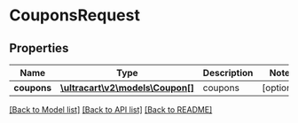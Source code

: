 # CouponsRequest

## Properties
Name | Type | Description | Notes
------------ | ------------- | ------------- | -------------
**coupons** | [**\ultracart\v2\models\Coupon[]**](Coupon.md) | coupons | [optional] 

[[Back to Model list]](../README.md#documentation-for-models) [[Back to API list]](../README.md#documentation-for-api-endpoints) [[Back to README]](../README.md)


